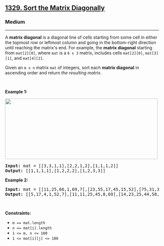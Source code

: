 <h2><a href="https://leetcode.com/problems/sort-the-matrix-diagonally/">1329. Sort the Matrix Diagonally</a></h2><h3>Medium</h3><hr><div><p>A <strong>matrix diagonal</strong> is a diagonal line of cells starting from some cell in either the topmost row or leftmost column and going in the bottom-right direction until reaching the matrix's end. For example, the <strong>matrix diagonal</strong> starting from <code>mat[2][0]</code>, where <code>mat</code> is a <code>6 x 3</code> matrix, includes cells <code>mat[2][0]</code>, <code>mat[3][1]</code>, and <code>mat[4][2]</code>.</p>

<p>Given an <code>m x n</code> matrix <code>mat</code> of integers, sort each <strong>matrix diagonal</strong> in ascending order and return <em>the resulting matrix</em>.</p>

<p>&nbsp;</p>
<p><strong>Example 1:</strong></p>
<img alt="" src="https://assets.leetcode.com/uploads/2020/01/21/1482_example_1_2.png" style="width: 500px; height: 198px;">
<pre style="position: relative;"><strong>Input:</strong> mat = [[3,3,1,1],[2,2,1,2],[1,1,1,2]]
<strong>Output:</strong> [[1,1,1,1],[1,2,2,2],[1,2,3,3]]
<div class="open_grepper_editor" title="Edit &amp; Save To Grepper"></div></pre>

<p><strong>Example 2:</strong></p>

<pre style="position: relative;"><strong>Input:</strong> mat = [[11,25,66,1,69,7],[23,55,17,45,15,52],[75,31,36,44,58,8],[22,27,33,25,68,4],[84,28,14,11,5,50]]
<strong>Output:</strong> [[5,17,4,1,52,7],[11,11,25,45,8,69],[14,23,25,44,58,15],[22,27,31,36,50,66],[84,28,75,33,55,68]]
<div class="open_grepper_editor" title="Edit &amp; Save To Grepper"></div></pre>

<p>&nbsp;</p>
<p><strong>Constraints:</strong></p>

<ul>
	<li><code>m == mat.length</code></li>
	<li><code>n == mat[i].length</code></li>
	<li><code>1 &lt;= m, n &lt;= 100</code></li>
	<li><code>1 &lt;= mat[i][j] &lt;= 100</code></li>
</ul>
</div>